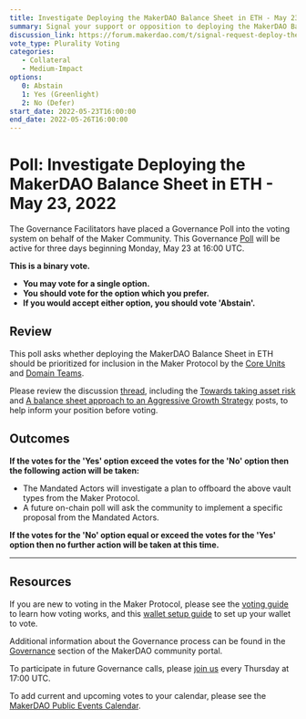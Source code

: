 ```yaml
---
title: Investigate Deploying the MakerDAO Balance Sheet in ETH - May 23, 2022
summary: Signal your support or opposition to deploying the MakerDAO Balance Sheet in ETH.
discussion_link: https://forum.makerdao.com/t/signal-request-deploy-the-balance-sheet-in-eth/14834
vote_type: Plurality Voting
categories:
   - Collateral
   - Medium-Impact
options:
   0: Abstain
   1: Yes (Greenlight)
   2: No (Defer)
start_date: 2022-05-23T16:00:00
end_date: 2022-05-26T16:00:00
---
```

# Poll: Investigate Deploying the MakerDAO Balance Sheet in ETH - May 23, 2022

The Governance Facilitators have placed a Governance Poll into the voting system on behalf of the Maker Community. This Governance [Poll](https://community-development.makerdao.com/en/learn/governance/on-chain-gov) will be active for three days beginning Monday, May 23 at 16:00 UTC.

**This is a binary vote.** 
- **You may vote for a single option.** 
- **You should vote for the option which you prefer.**
- **If you would accept either option, you should vote 'Abstain'.**

## Review

This poll asks whether deploying the MakerDAO Balance Sheet in ETH should be prioritized for inclusion in the Maker Protocol by the [Core Units](https://mips.makerdao.com/mips/details/MIP38#mip38c2-core-unit-state) and [Domain Teams](https://mips.makerdao.com/mips/details/MIP7#mip7c2-the-current-domain-roles-list). 


Please review the discussion [thread](https://forum.makerdao.com/t/signal-request-deploy-the-balance-sheet-in-eth/14834), including the [Towards taking asset risk](https://forum.makerdao.com/t/towards-taking-asset-risks-a-primer/14265) and [A balance sheet approach to an Aggressive Growth Strategy](https://forum.makerdao.com/t/a-balance-sheet-approach-to-executing-an-aggressive-growth-strategy-the-road-to-300m-revenues/14818) posts, to help inform your position before voting.

## Outcomes

**If the votes for the 'Yes' option exceed the votes for the 'No' option then the following action will be taken:**
* The Mandated Actors will investigate a plan to offboard the above vault types from the Maker Protocol. 
* A future on-chain poll will ask the community to implement a specific proposal from the Mandated Actors.

**If the votes for the 'No' option equal or exceed the votes for the 'Yes' option then no further action will be taken at this time.**

---

## Resources

If you are new to voting in the Maker Protocol, please see the [voting guide](https://community-development.makerdao.com/en/learn/governance/how-voting-works/) to learn how voting works, and this [wallet setup guide](https://community-development.makerdao.com/en/learn/governance/voting-setup/) to set up your wallet to vote.

Additional information about the Governance process can be found in the [Governance](https://community-development.makerdao.com/en/learn/governance) section of the MakerDAO community portal.

To participate in future Governance calls, please [join us](https://github.com/makerdao/community/tree/master/governance/governance-and-risk-meetings) every Thursday at 17:00 UTC.

To add current and upcoming votes to your calendar, please see the [MakerDAO Public Events Calendar](https://calendar.google.com/calendar/embed?src=makerdao.com_3efhm2ghipksegl009ktniomdk%40group.calendar.google.com&ctz=UTC&mode=week&showCalendars=0&showPrint=0).